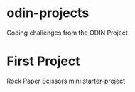 # odin-projects

Coding challenges from the ODIN Project

# First Project

Rock Paper Scissors mini starter-project
